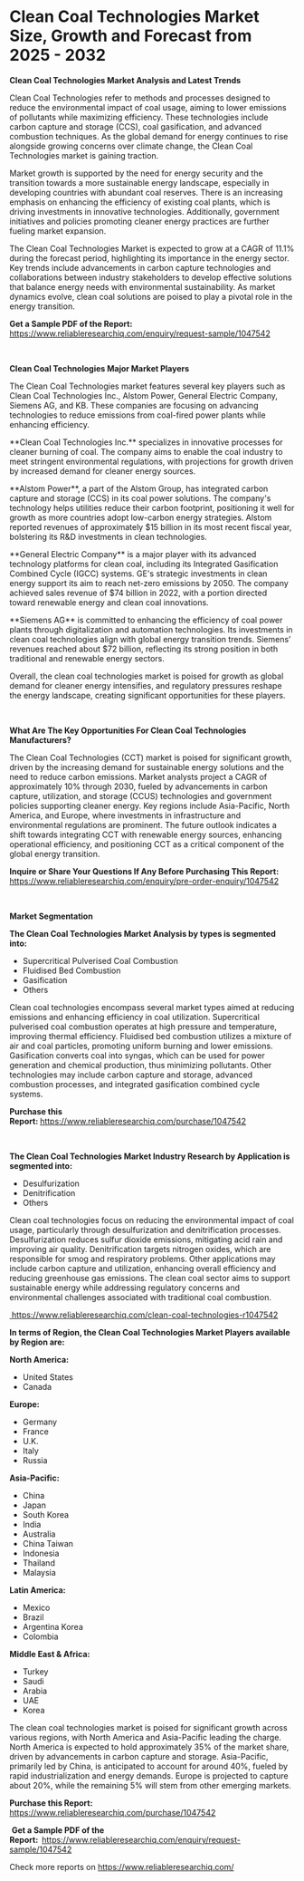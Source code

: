 <p><h1>Clean Coal Technologies Market Size, Growth and Forecast from 2025 - 2032</h1></p><p><strong>Clean Coal Technologies Market Analysis and Latest Trends</strong></p>
<p><p>Clean Coal Technologies refer to methods and processes designed to reduce the environmental impact of coal usage, aiming to lower emissions of pollutants while maximizing efficiency. These technologies include carbon capture and storage (CCS), coal gasification, and advanced combustion techniques. As the global demand for energy continues to rise alongside growing concerns over climate change, the Clean Coal Technologies market is gaining traction.</p><p>Market growth is supported by the need for energy security and the transition towards a more sustainable energy landscape, especially in developing countries with abundant coal reserves. There is an increasing emphasis on enhancing the efficiency of existing coal plants, which is driving investments in innovative technologies. Additionally, government initiatives and policies promoting cleaner energy practices are further fueling market expansion.</p><p>The Clean Coal Technologies Market is expected to grow at a CAGR of 11.1% during the forecast period, highlighting its importance in the energy sector. Key trends include advancements in carbon capture technologies and collaborations between industry stakeholders to develop effective solutions that balance energy needs with environmental sustainability. As market dynamics evolve, clean coal solutions are poised to play a pivotal role in the energy transition.</p></p>
<p><strong>Get a Sample PDF of the Report:&nbsp;</strong> <a href="https://www.reliableresearchiq.com/enquiry/request-sample/1047542?utm_campaign=3308&utm_medium=2&utm_source=Github&utm_content=ia&utm_term=10042025&utm_id=clean-coal-technologies">https://www.reliableresearchiq.com/enquiry/request-sample/1047542</a></p>
<p>&nbsp;</p>
<p><strong>Clean Coal Technologies Major Market Players</strong></p>
<p><p>The Clean Coal Technologies market features several key players such as Clean Coal Technologies Inc., Alstom Power, General Electric Company, Siemens AG, and KB. These companies are focusing on advancing technologies to reduce emissions from coal-fired power plants while enhancing efficiency.</p><p>**Clean Coal Technologies Inc.** specializes in innovative processes for cleaner burning of coal. The company aims to enable the coal industry to meet stringent environmental regulations, with projections for growth driven by increased demand for cleaner energy sources. </p><p>**Alstom Power**, a part of the Alstom Group, has integrated carbon capture and storage (CCS) in its coal power solutions. The company's technology helps utilities reduce their carbon footprint, positioning it well for growth as more countries adopt low-carbon energy strategies. Alstom reported revenues of approximately $15 billion in its most recent fiscal year, bolstering its R&D investments in clean technologies.</p><p>**General Electric Company** is a major player with its advanced technology platforms for clean coal, including its Integrated Gasification Combined Cycle (IGCC) systems. GE's strategic investments in clean energy support its aim to reach net-zero emissions by 2050. The company achieved sales revenue of $74 billion in 2022, with a portion directed toward renewable energy and clean coal innovations.</p><p>**Siemens AG** is committed to enhancing the efficiency of coal power plants through digitalization and automation technologies. Its investments in clean coal technologies align with global energy transition trends. Siemens’ revenues reached about $72 billion, reflecting its strong position in both traditional and renewable energy sectors.</p><p>Overall, the clean coal technologies market is poised for growth as global demand for cleaner energy intensifies, and regulatory pressures reshape the energy landscape, creating significant opportunities for these players.</p></p>
<p>&nbsp;</p>
<p><strong>What Are The Key Opportunities For Clean Coal Technologies Manufacturers?</strong></p>
<p><p>The Clean Coal Technologies (CCT) market is poised for significant growth, driven by the increasing demand for sustainable energy solutions and the need to reduce carbon emissions. Market analysts project a CAGR of approximately 10% through 2030, fueled by advancements in carbon capture, utilization, and storage (CCUS) technologies and government policies supporting cleaner energy. Key regions include Asia-Pacific, North America, and Europe, where investments in infrastructure and environmental regulations are prominent. The future outlook indicates a shift towards integrating CCT with renewable energy sources, enhancing operational efficiency, and positioning CCT as a critical component of the global energy transition.</p></p>
<p><strong>Inquire or Share Your Questions If Any Before Purchasing This Report:</strong> <a href="https://www.reliableresearchiq.com/enquiry/pre-order-enquiry/1047542?utm_campaign=3308&utm_medium=2&utm_source=Github&utm_content=ia&utm_term=10042025&utm_id=clean-coal-technologies">https://www.reliableresearchiq.com/enquiry/pre-order-enquiry/1047542</a></p>
<p>&nbsp;</p>
<p><strong>Market Segmentation</strong></p>
<p><strong>The Clean Coal Technologies Market Analysis by types is segmented into:</strong></p>
<p><ul><li>Supercritical Pulverised Coal Combustion</li><li>Fluidised Bed Combustion</li><li>Gasification</li><li>Others</li></ul></p>
<p><p>Clean coal technologies encompass several market types aimed at reducing emissions and enhancing efficiency in coal utilization. Supercritical pulverised coal combustion operates at high pressure and temperature, improving thermal efficiency. Fluidised bed combustion utilizes a mixture of air and coal particles, promoting uniform burning and lower emissions. Gasification converts coal into syngas, which can be used for power generation and chemical production, thus minimizing pollutants. Other technologies may include carbon capture and storage, advanced combustion processes, and integrated gasification combined cycle systems.</p></p>
<p><strong>Purchase this Report:&nbsp;</strong><a href="https://www.reliableresearchiq.com/purchase/1047542?utm_campaign=3308&utm_medium=2&utm_source=Github&utm_content=ia&utm_term=10042025&utm_id=clean-coal-technologies">https://www.reliableresearchiq.com/purchase/1047542</a></p>
<p>&nbsp;</p>
<p><strong>The Clean Coal Technologies Market Industry Research by Application is segmented into:</strong></p>
<p><ul><li>Desulfurization</li><li>Denitrification</li><li>Others</li></ul></p>
<p><p>Clean coal technologies focus on reducing the environmental impact of coal usage, particularly through desulfurization and denitrification processes. Desulfurization reduces sulfur dioxide emissions, mitigating acid rain and improving air quality. Denitrification targets nitrogen oxides, which are responsible for smog and respiratory problems. Other applications may include carbon capture and utilization, enhancing overall efficiency and reducing greenhouse gas emissions. The clean coal sector aims to support sustainable energy while addressing regulatory concerns and environmental challenges associated with traditional coal combustion.</p></p>
<p><a href="https://www.reliableresearchiq.com/clean-coal-technologies-r1047542?utm_campaign=3308&utm_medium=2&utm_source=Github&utm_content=ia&utm_term=10042025&utm_id=clean-coal-technologies">&nbsp;https://www.reliableresearchiq.com/clean-coal-technologies-r1047542</a></p>
<p><strong>In terms of Region, the Clean Coal Technologies Market Players available by Region are:</strong></p>
<p>
    <p> <strong> North America: </strong>
        <ul>
            <li>United States</li>
            <li>Canada</li>
        </ul>
        </p> 
    <p> <strong> Europe: </strong>
        <ul>
            <li>Germany</li>
            <li>France</li>
            <li>U.K.</li>
            <li>Italy</li>
            <li>Russia</li>
        </ul>
        </p> 
    <p> <strong> Asia-Pacific: </strong>
        <ul>
            <li>China</li>
            <li>Japan</li>
            <li>South Korea</li>
            <li>India</li>
            <li>Australia</li>
            <li>China Taiwan</li>
            <li>Indonesia</li>
            <li>Thailand</li>
            <li>Malaysia</li>
        </ul>
        </p> 
    <p> <strong> Latin America: </strong>
        <ul>
            <li>Mexico</li>
            <li>Brazil</li>
            <li>Argentina Korea</li>
            <li>Colombia</li>
        </ul>
        </p> 
    <p> <strong> Middle East & Africa: </strong>
        <ul>
            <li>Turkey</li>
            <li>Saudi</li>
            <li>Arabia</li>
            <li>UAE</li>
            <li>Korea</li>
        </ul>
    </p>
    </p>
<p><p>The clean coal technologies market is poised for significant growth across various regions, with North America and Asia-Pacific leading the charge. North America is expected to hold approximately 35% of the market share, driven by advancements in carbon capture and storage. Asia-Pacific, primarily led by China, is anticipated to account for around 40%, fueled by rapid industrialization and energy demands. Europe is projected to capture about 20%, while the remaining 5% will stem from other emerging markets.</p></p>
<p><strong>Purchase this Report: </strong><a href="https://www.reliableresearchiq.com/purchase/1047542?utm_campaign=3308&utm_medium=2&utm_source=Github&utm_content=ia&utm_term=10042025&utm_id=clean-coal-technologies">https://www.reliableresearchiq.com/purchase/1047542</a></p>
<p>&nbsp;<strong>Get a Sample PDF of the Report:&nbsp;&nbsp;</strong><a href="https://www.reliableresearchiq.com/enquiry/request-sample/1047542?utm_campaign=3308&utm_medium=2&utm_source=Github&utm_content=ia&utm_term=10042025&utm_id=clean-coal-technologies">https://www.reliableresearchiq.com/enquiry/request-sample/1047542</a></p>
<p><strong></strong></p>
<p>Check more reports on <a href="https://www.reliableresearchiq.com/?utm_campaign=3308&utm_medium=2&utm_source=Github&utm_content=ia&utm_term=10042025&utm_id=clean-coal-technologies">https://www.reliableresearchiq.com/</a></p>